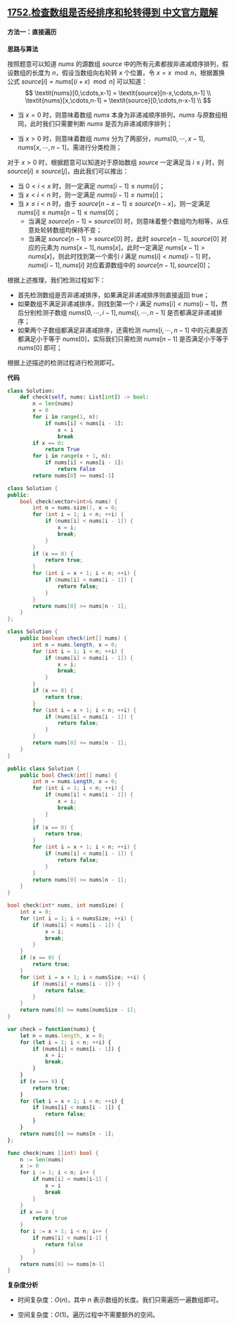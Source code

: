 ## [1752.检查数组是否经排序和轮转得到 中文官方题解](https://leetcode.cn/problems/check-if-array-is-sorted-and-rotated/solutions/100000/jian-cha-shu-zu-shi-fou-jing-pai-xu-he-l-cbqk)

#### 方法一：直接遍历

**思路与算法**

按照题意可以知道 $\textit{nums}$ 的源数组 $\textit{source}$ 中的所有元素都按非递减顺序排列，假设数组的长度为 $n$，假设当数组向右轮转 $x$ 个位置，令 $x = x \mod n$，根据置换公式 $\textit{source}[i] = \textit{nums}[(i + x) \mod n]$ 可以知道：
$$
\textit{nums}[0,\cdots,x-1] = \textit{source}[n-x,\cdots,n-1] \\
\textit{nums}[x,\cdots,n-1] = \textit{source}[0,\cdots,n-x-1] \\
$$

+ 当 $x = 0$ 时，则意味着数组 $\textit{nums}$ 本身为非递减顺序排列，$\textit{nums}$ 与原数组相同，此时我们只需要判断 $\textit{nums}$ 是否为非递减顺序排列；

+ 当 $x > 0$ 时，则意味着数组 $\textit{nums}$ 分为了两部分，$\textit{nums}[0,\cdots,x-1],\textit{nums}[x,\cdots,n-1]$，需进行分类检测；

对于 $x > 0$ 时，根据题意可以知道对于原始数组 $\textit{source}$ 一定满足当 $i \le j$ 时，则 $\textit{source}[i] \le \textit{source}[j]$，由此我们可以推出：
+ 当 $0 < i < x$ 时，则一定满足 $\textit{nums}[i-1] \le \textit{nums}[i]$；
+ 当 $x < i < n$ 时，则一定满足 $\textit{nums}[i-1] \le \textit{nums}[i]$；
+ 当 $x \le i < n$ 时，由于 $\textit{source}[n-x-1] \le \textit{source}[n-x]$，则一定满足 $\textit{nums}[i] \le \textit{nums}[n-1] \le \textit{nums}[0]$；
   - 当满足 $\textit{source}[n-1] = \textit{source}[0]$ 时，则意味着整个数组均为相等，从任意处轮转数组均保持不变；
   - 当满足 $\textit{source}[n-1] > \textit{source}[0]$ 时，此时 $\textit{source}[n-1],\textit{source}[0]$ 对应的元素为 $\textit{nums}[x-1],\textit{nums}[x]$，此时一定满足 $\textit{nums}[x-1] > \textit{nums}[x]$，则此时找到第一个索引 $i$ 满足 $\textit{nums}[i] < \textit{nums}[i - 1]$ 时，$\textit{nums}[i-1],\textit{nums}[i]$ 对应着源数组中的 $\textit{source}[n-1],\textit{source}[0]$；

根据上述推理，我们检测过程如下：
+ 首先检测数组是否非递减排序，如果满足非递减排序则直接返回 $\text{true}$；
+ 如果数组不满足非递减排序，则找到第一个 $i$ 满足 $\textit{nums}[i] < \textit{nums}[i - 1]$，然后分别检测子数组 $\textit{nums}[0,\cdots,i-1],\textit{nums}[i,\cdots,n-1]$ 是否都满足非递减排序；
+ 如果两个子数组都满足非递减排序，还需检测 $\textit{nums}[i,\cdots,n-1]$ 中的元素是否都满足小于等于 $\textit{nums}[0]$，实际我们只需检测 $\textit{nums}[n-1]$ 是否满足小于等于 $\textit{nums}[0]$ 即可；

根据上述描述的检测过程进行检测即可。

**代码**

```Python [sol1-Python3]
class Solution:
    def check(self, nums: List[int]) -> bool:
        n = len(nums)
        x = 0
        for i in range(1, n):
            if nums[i] < nums[i - 1]:
                x = i
                break
        if x == 0:
            return True
        for i in range(x + 1, n):
            if nums[i] < nums[i - 1]:
                return False
        return nums[0] >= nums[-1]
```

```C++ [sol1-C++]
class Solution {
public:
    bool check(vector<int>& nums) {
        int n = nums.size(), x = 0;
        for (int i = 1; i < n; ++i) {
            if (nums[i] < nums[i - 1]) {
                x = i;
                break;
            }
        }
        if (x == 0) {
            return true;
        }
        for (int i = x + 1; i < n; ++i) {
            if (nums[i] < nums[i - 1]) {
                return false;
            }
        }
        return nums[0] >= nums[n - 1];
    }
};
```

```Java [sol1-Java]
class Solution {
    public boolean check(int[] nums) {
        int n = nums.length, x = 0;
        for (int i = 1; i < n; ++i) {
            if (nums[i] < nums[i - 1]) {
                x = i;
                break;
            }
        }
        if (x == 0) {
            return true;
        }
        for (int i = x + 1; i < n; ++i) {
            if (nums[i] < nums[i - 1]) {
                return false;
            }
        }
        return nums[0] >= nums[n - 1];
    }
}
```

```C# [sol1-C#]
public class Solution {
    public bool Check(int[] nums) {
        int n = nums.Length, x = 0;
        for (int i = 1; i < n; ++i) {
            if (nums[i] < nums[i - 1]) {
                x = i;
                break;
            }
        }
        if (x == 0) {
            return true;
        }
        for (int i = x + 1; i < n; ++i) {
            if (nums[i] < nums[i - 1]) {
                return false;
            }
        }
        return nums[0] >= nums[n - 1];
    }
}
```

```C [sol1-C]
bool check(int* nums, int numsSize) {
    int x = 0;
    for (int i = 1; i < numsSize; ++i) {
        if (nums[i] < nums[i - 1]) {
            x = i;
            break;
        }
    }
    if (x == 0) {
        return true;
    }
    for (int i = x + 1; i < numsSize; ++i) {
        if (nums[i] < nums[i - 1]) {
            return false;
        }
    }
    return nums[0] >= nums[numsSize - 1];
}
```

```JavaScript [sol1-JavaScript]
var check = function(nums) {
    let n = nums.length, x = 0;
    for (let i = 1; i < n; ++i) {
        if (nums[i] < nums[i - 1]) {
            x = i;
            break;
        }
    }
    if (x === 0) {
        return true;
    }
    for (let i = x + 1; i < n; ++i) {
        if (nums[i] < nums[i - 1]) {
            return false;
        }
    }
    return nums[0] >= nums[n - 1];
};
```

```go [sol1-Golang]
func check(nums []int) bool {
    n := len(nums)
    x := 0
    for i := 1; i < n; i++ {
        if nums[i] < nums[i-1] {
            x = i
            break
        }
    }
    if x == 0 {
        return true
    }
    for i := x + 1; i < n; i++ {
        if nums[i] < nums[i-1] {
            return false
        }
    }
    return nums[0] >= nums[n-1]
}
```

**复杂度分析**

- 时间复杂度：$O(n)$，其中 $n$ 表示数组的长度。我们只需遍历一遍数组即可。

- 空间复杂度：$O(1)$。遍历过程中不需要额外的空间。